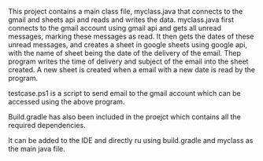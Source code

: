 This project contains a main class file, myclass.java that connects to the gmail and sheets api and reads and writes the data.
myclass.java first connects to the gmail account using gmail api and gets all unread messages, marking these messages as read. It then gets the dates of these unread messages, and creates a sheet in google sheets using google api, with the name of sheet being the date of the delivery of the email. Thep program writes the time of delivery and subject of the email into the sheet created.
A new sheet is created when a email with a new date is read by the program.

testcase.ps1 is a script to send email to the gmail account which can be accessed using the above program.

Build.gradle has also been included in the proejct which contains all the required dependencies. 

It can be added to the IDE and directly ru using build.gradle and myclass as the main java file. 

